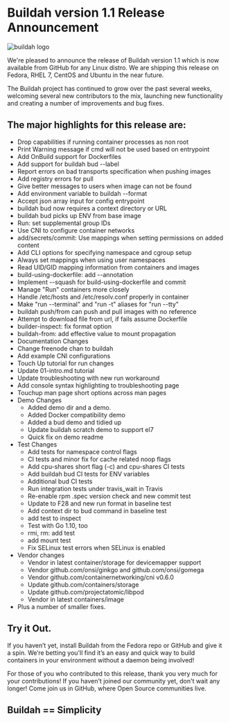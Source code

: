 # Buildah version 1.1 Release Announcement

![buildah logo](https://cdn.rawgit.com/projectatomic/buildah/master/logos/buildah-logo_large.png)

We're pleased to announce the release of Buildah version 1.1 which is now available from GitHub for any Linux distro.  We are shipping this release on Fedora, RHEL 7, CentOS and Ubuntu in the near future.

The Buildah project has continued to grow over the past several weeks, welcoming several new contributors to the mix, launching new functionality and creating a number of improvements and bug fixes.  

## The major highlights for this release are:

 * Drop capabilities if running container processes as non root
 * Print Warning message if cmd will not be used based on entrypoint
 * Add OnBuild support for Dockerfiles
 * Add support for buildah bud --label
 * Report errors on bad transports specification when pushing images
 * Add registry errors for pull
 * Give better messages to users when image can not be found
 * Add environment variable to buildah --format
 * Accept json array input for config entrypoint
 * buildah bud now requires a context directory or URL
 * buildah bud picks up ENV from base image
 * Run: set supplemental group IDs
 * Use CNI to configure container networks
 * add/secrets/commit: Use mappings when setting permissions on added content
 * Add CLI options for specifying namespace and cgroup setup
 * Always set mappings when using user namespaces
 * Read UID/GID mapping information from containers and images
 * build-using-dockerfile: add --annotation
 * Implement --squash for build-using-dockerfile and commit
 * Manage "Run" containers more closely
 * Handle /etc/hosts and /etc/resolv.conf properly in container
 * Make "run --terminal" and "run -t" aliases for "run --tty"
 * buildah push/from can push and pull images with no reference
 * Attempt to download file from url, if fails assume Dockerfile
 * builder-inspect: fix format option
 * buildah-from: add effective value to mount propagation
 * Documentation Changes
 * Change freenode chan to buildah
 * Add example CNI configurations
 * Touch Up tutorial for run changes
 * Update 01-intro.md tutorial
 * Update troubleshooting with new run workaround
 * Add console syntax highlighting to troubleshooting page
 * Touchup man page short options across man pages
 * Demo Changes
   * Added demo dir and a demo.
   * Added Docker compatibility demo 
   * Added a bud demo and tidied up
   * Update buildah scratch demo to support el7
   * Quick fix on demo readme
 * Test Changes
   * Add tests for namespace control flags
   * CI tests and minor fix for cache related noop flags
   * Add cpu-shares short flag (-c) and cpu-shares CI tests
   * Add buildah bud CI tests for ENV variables
   * Additional bud CI tests
   * Run integration tests under travis_wait in Travis
   * Re-enable rpm .spec version check and new commit test
   * Update to F28 and new run format in baseline test
   * Add context dir to bud command in baseline test
   * add test to inspect
   * Test with Go 1.10, too
   * rmi, rm: add test
   * add mount test
   * Fix SELinux test errors when SELinux is enabled
 * Vendor changes
   * Vendor in latest container/storage for devicemapper support
   * Vendor github.com/onsi/ginkgo and github.com/onsi/gomega
   * Vendor github.com/containernetworking/cni v0.6.0
   * Update github.com/containers/storage
   * Update github.com/projectatomic/libpod
   * Vendor in latest containers/image
 * Plus a number of smaller fixes.
 
## Try it Out.

If you haven’t yet, install Buildah from the Fedora repo or GitHub and give it a spin.  We’re betting you'll find it’s an easy and quick way to build containers in your environment without a daemon being involved!

For those of you who contributed to this release, thank you very much for your contributions!  If you haven't joined our community yet, don't wait any longer!  Come join us in GitHub, where Open Source communities live.

## Buildah == Simplicity

